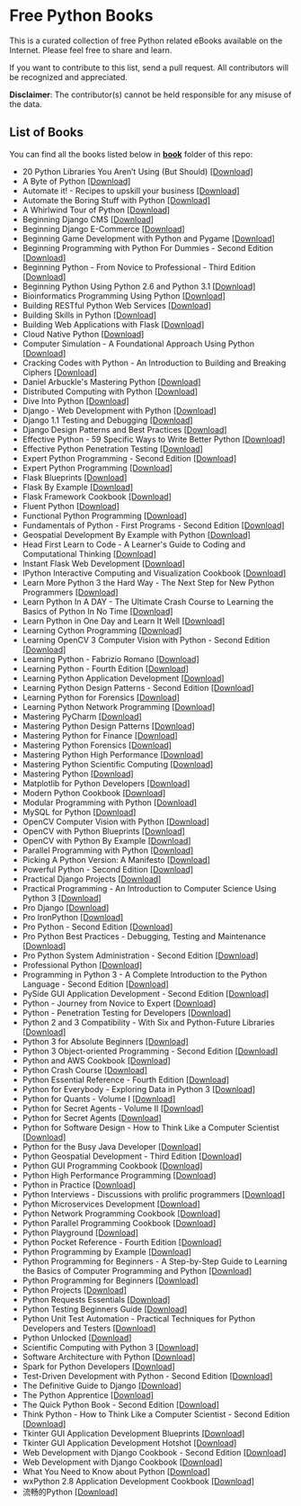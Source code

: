 # Free Python Books

This is a curated collection of free Python related eBooks available on the Internet. Please feel free to share and learn.

If you want to contribute to this list, send a pull request. All contributors will be recognized and appreciated.

**Disclaimer**: The contributor(s) cannot be held responsible for any misuse of the data.

## List of Books

You can find all the books listed below in [**book**](/book) folder of this repo:

* 20 Python Libraries You Aren’t Using (But Should) [[Download]](/book/20-python-libraries-you-arent-using-but-should.epub)
* A Byte of Python [[Download]](/book/A%20Byte%20of%20Python.pdf)
* Automate it! - Recipes to upskill your business [[Download]](/book/Automate%20it%21%20-%20Recipes%20to%20upskill%20your%20business.pdf)
* Automate the Boring Stuff with Python [[Download]](/book/Automate%20the%20Boring%20Stuff%20with%20Python.epub)
* A Whirlwind Tour of Python [[Download]](/book/a-whirlwind-tour-of-python.epub)
* Beginning Django CMS [[Download]](/book/Beginning%20Django%20CMS.pdf)
* Beginning Django E-Commerce [[Download]](/book/Beginning%20Django%20E-Commerce.pdf)
* Beginning Game Development with Python and Pygame [[Download]](/book/Beginning%20Game%20Development%20with%20Python%20and%20Pygame.pdf)
* Beginning Programming with Python For Dummies - Second Edition [[Download]](/book/Beginning%20Programming%20with%20Python%20For%20Dummies%20-%20Second%20Edition.epub)
* Beginning Python - From Novice to Professional - Third Edition [[Download]](/book/Beginning%20Python%20-%20From%20Novice%20to%20Professional%20-%20Third%20Edition.pdf)
* Beginning Python Using Python 2.6 and Python 3.1 [[Download]](/book/Beginning%20Python%20Using%20Python%202.6%20and%20Python%203.1.pdf)
* Bioinformatics Programming Using Python [[Download]](/book/Bioinformatics%20Programming%20Using%20Python.pdf)
* Building RESTful Python Web Services [[Download]](/book/Building%20RESTful%20Python%20Web%20Services.pdf)
* Building Skills in Python [[Download]](/book/Building%20Skills%20in%20Python.pdf)
* Building Web Applications with Flask [[Download]](/book/Building%20Web%20Applications%20with%20Flask.pdf)
* Cloud Native Python [[Download]](/book/Cloud%20Native%20Python.azw3)
* Computer Simulation - A Foundational Approach Using Python [[Download]](/book/Computer%20Simulation%20-%20A%20Foundational%20Approach%20Using%20Python.pdf)
* Cracking Codes with Python - An Introduction to Building and Breaking Ciphers [[Download]](/book/Cracking%20Codes%20with%20Python%20-%20An%20Introduction%20to%20Building%20and%20Breaking%20Ciphers.epub)
* Daniel Arbuckle's Mastering Python [[Download]](/book/Daniel%20Arbuckle%27s%20Mastering%20Python.epub)
* Distributed Computing with Python [[Download]](/book/Distributed%20Computing%20with%20Python.pdf)
* Dive Into Python [[Download]](/book/Dive%20Into%20Python.pdf)
* Django - Web Development with Python [[Download]](/book/Django%20-%20Web%20Development%20with%20Python.pdf)
* Django 1.1 Testing and Debugging [[Download]](/book/Django%201.1%20Testing%20and%20Debugging.pdf)
* Django Design Patterns and Best Practices [[Download]](/book/Django%20Design%20Patterns%20and%20Best%20Practices.pdf)
* Effective Python - 59 Specific Ways to Write Better Python [[Download]](/book/Effective%20Python%20-%2059%20Specific%20Ways%20to%20Write%20Better%20Python.epub)
* Effective Python Penetration Testing [[Download]](/book/Effective%20Python%20Penetration%20Testing.pdf)
* Expert Python Programming - Second Edition [[Download]](/book/Expert%20Python%20Programming%20-%20Second%20Edition.pdf)
* Expert Python Programming [[Download]](/book/Expert%20Python%20Programming.pdf)
* Flask Blueprints [[Download]](/book/Flask%20Blueprints.pdf)
* Flask By Example [[Download]](/book/Flask%20By%20Example.pdf)
* Flask Framework Cookbook [[Download]](/book/Flask%20Framework%20Cookbook.pdf)
* Fluent Python [[Download]](/book/Fluent%20Python.pdf)
* Functional Python Programming [[Download]](/book/Functional%20Python%20Programming.pdf)
* Fundamentals of Python - First Programs - Second Edition [[Download]](/book/Fundamentals%20of%20Python%20-%20First%20Programs%20-%20Second%20Edition.pdf)
* Geospatial Development By Example with Python [[Download]](/book/Geospatial%20Development%20By%20Example%20with%20Python.pdf)
* Head First Learn to Code - A Learner's Guide to Coding and Computational Thinking [[Download]](/book/Head%20First%20Learn%20to%20Code%20-%20A%20Learner%27s%20Guide%20to%20Coding%20and%20Computational%20Thinking.pdf)
* Instant Flask Web Development [[Download]](/book/Instant%20Flask%20Web%20Development.pdf)
* IPython Interactive Computing and Visualization Cookbook [[Download]](/book/IPython%20Interactive%20Computing%20and%20Visualization%20Cookbook.pdf)
* Learn More Python 3 the Hard Way - The Next Step for New Python Programmers [[Download]](/book/Learn%20More%20Python%203%20the%20Hard%20Way%20-%20The%20Next%20Step%20for%20New%20Python%20Programmers.pdf)
* Learn Python In A DAY - The Ultimate Crash Course to Learning the Basics of Python In No Time [[Download]](/book/Learn%20Python%20In%20A%20DAY%20-%20The%20Ultimate%20Crash%20Course%20to%20Learning%20the%20Basics%20of%20Python%20In%20No%20Time.epub)
* Learn Python in One Day and Learn It Well [[Download]](/book/Learn%20Python%20in%20One%20Day%20and%20Learn%20It%20Well%20Python%20for%20Beginners%20with%20Hands-on%20Project.%20The%20only%20book%20you%20need%20to%20start%20coding%20in%20Python%20immediately%20%28%20PDFDrive.com%20%29.pdf)
* Learning Cython Programming [[Download]](/book/Learning%20Cython%20Programming.pdf)
* Learning OpenCV 3 Computer Vision with Python - Second Edition [[Download]](/book/Learning%20OpenCV%203%20Computer%20Vision%20with%20Python%20-%20Second%20Edition.pdf)
* Learning Python - Fabrizio Romano [[Download]](/book/Learning%20Python%20-%20Fabrizio%20Romano.pdf)
* Learning Python - Fourth Edition [[Download]](/book/Learning%20Python%20-%20Fourth%20Edition.pdf)
* Learning Python Application Development [[Download]](/book/Learning%20Python%20Application%20Development.pdf)
* Learning Python Design Patterns - Second Edition [[Download]](/book/Learning%20Python%20Design%20Patterns%20-%20Second%20Edition.pdf)
* Learning Python for Forensics [[Download]](/book/Learning%20Python%20for%20Forensics.pdf)
* Learning Python Network Programming [[Download]](/book/Learning%20Python%20Network%20Programming.pdf)
* Mastering PyCharm [[Download]](/book/Mastering%20PyCharm.pdf)
* Mastering Python Design Patterns [[Download]](/book/Mastering%20Python%20Design%20Patterns.pdf)
* Mastering Python for Finance [[Download]](/book/Mastering%20Python%20for%20Finance.pdf)
* Mastering Python Forensics [[Download]](/book/Mastering%20Python%20Forensics.pdf)
* Mastering Python High Performance [[Download]](/book/Mastering%20Python%20High%20Performance.pdf)
* Mastering Python Scientific Computing [[Download]](/book/Mastering%20Python%20Scientific%20Computing.pdf)
* Mastering Python [[Download]](/book/Mastering%20Python.pdf)
* Matplotlib for Python Developers [[Download]](/book/Matplotlib%20for%20Python%20Developers.pdf)
* Modern Python Cookbook [[Download]](/book/Modern%20Python%20Cookbook.pdf)
* Modular Programming with Python [[Download]](/book/Modular%20Programming%20with%20Python.pdf)
* MySQL for Python [[Download]](/book/MySQL%20for%20Python.pdf)
* OpenCV Computer Vision with Python [[Download]](/book/OpenCV%20Computer%20Vision%20with%20Python.pdf)
* OpenCV with Python Blueprints [[Download]](/book/OpenCV%20with%20Python%20Blueprints.pdf)
* OpenCV with Python By Example [[Download]](/book/OpenCV%20with%20Python%20By%20Example.pdf)
* Parallel Programming with Python [[Download]](/book/Parallel%20Programming%20with%20Python.pdf)
* Picking A Python Version: A Manifesto [[Download]](/book/from-future-import-python.epub)
* Powerful Python - Second Edition [[Download]](/book/Powerful%20Python%20-%20Second%20Edition.epub)
* Practical Django Projects [[Download]](/book/Practical%20Django%20Projects.pdf)
* Practical Programming - An Introduction to Computer Science Using Python 3 [[Download]](/book/Practical%20Programming%20-%20An%20Introduction%20to%20Computer%20Science%20Using%20Python%203.pdf)
* Pro Django [[Download]](/book/Pro%20Django.pdf)
* Pro IronPython [[Download]](/book/Pro%20IronPython.pdf)
* Pro Python - Second Edition [[Download]](/book/Pro%20Python%20-%20Second%20Edition.pdf)
* Pro Python Best Practices - Debugging, Testing and Maintenance [[Download]](/book/Pro%20Python%20Best%20Practices%20-%20Debugging%2C%20Testing%20and%20Maintenance.pdf)
* Pro Python System Administration - Second Edition [[Download]](/book/Pro%20Python%20System%20Administration%20-%20Second%20Edition.pdf)
* Professional Python [[Download]](/book/Professional%20Python.epub)
* Programming in Python 3 - A Complete Introduction to the Python Language - Second Edition [[Download]](/book/Programming%20in%20Python%203%20-%20A%20Complete%20Introduction%20to%20the%20Python%20Language%20-%20Second%20Edition.pdf)
* PySide GUI Application Development - Second Edition [[Download]](/book/PySide%20GUI%20Application%20Development%20-%20Second%20Edition.pdf)
* Python - Journey from Novice to Expert [[Download]](/book/Python%20-%20Journey%20from%20Novice%20to%20Expert.pdf)
* Python - Penetration Testing for Developers [[Download]](/book/Python%20-%20Penetration%20Testing%20for%20Developers.pdf)
* Python 2 and 3 Compatibility - With Six and Python-Future Libraries [[Download]](/book/Python%202%20and%203%20Compatibility%20-%20With%20Six%20and%20Python-Future%20Libraries.pdf)
* Python 3 for Absolute Beginners [[Download]](/book/Python%203%20for%20Absolute%20Beginners.pdf)
* Python 3 Object-oriented Programming - Second Edition [[Download]](/book/Python%203%20Object-oriented%20Programming%20-%20Second%20Edition.pdf)
* Python and AWS Cookbook [[Download]](/book/Python%20and%20AWS%20Cookbook.pdf)
* Python Crash Course [[Download]](/book/Python%20Crash%20Course.epub)
* Python Essential Reference - Fourth Edition [[Download]](/book/Python%20Essential%20Reference%20-%20Fourth%20Edition.pdf)
* Python for Everybody - Exploring Data in Python 3 [[Download]](/book/Python%20for%20Everybody%20-%20Exploring%20Data%20in%20Python%203.pdf)
* Python for Quants - Volume I [[Download]](/book/Python%20for%20Quants%20-%20Volume%20I.pdf)
* Python for Secret Agents - Volume II [[Download]](/book/Python%20for%20Secret%20Agents%20-%20Volume%20II.pdf)
* Python for Secret Agents [[Download]](/book/Python%20for%20Secret%20Agents.pdf)
* Python for Software Design - How to Think Like a Computer Scientist [[Download]](/book/Python%20for%20Software%20Design%20-%20How%20to%20Think%20Like%20a%20Computer%20Scientist.pdf)
* Python for the Busy Java Developer [[Download]](/book/Python%20for%20the%20Busy%20Java%20Developer.pdf)
* Python Geospatial Development - Third Edition [[Download]](/book/Python%20Geospatial%20Development%20-%20Third%20Edition.pdf)
* Python GUI Programming Cookbook [[Download]](/book/Python%20GUI%20Programming%20Cookbook.pdf)
* Python High Performance Programming [[Download]](/book/Python%20High%20Performance%20Programming.pdf)
* Python in Practice [[Download]](/book/Python%20in%20Practice.pdf)
* Python Interviews - Discussions with prolific programmers [[Download]](/book/Python%20Interviews%20-%20Discussions%20with%20prolific%20programmers.epub)
* Python Microservices Development [[Download]](/book/Python%20Microservices%20Development.epub)
* Python Network Programming Cookbook [[Download]](/book/Python%20Network%20Programming%20Cookbook.pdf)
* Python Parallel Programming Cookbook [[Download]](/book/Python%20Parallel%20Programming%20Cookbook.pdf)
* Python Playground [[Download]](/book/Python%20Playground.epub)
* Python Pocket Reference - Fourth Edition [[Download]](/book/Python%20Pocket%20Reference%20-%20Fourth%20Edition.pdf)
* Python Programming by Example [[Download]](/book/Python%20Programming%20by%20Example.epub)
* Python Programming for Beginners - A Step-by-Step Guide to Learning the Basics of Computer Programming and Python [[Download]](/book/Python%20Programming%20for%20Beginners%20-%20A%20Step-by-Step%20Guide%20to%20Learning%20the%20Basics%20of%20Computer%20Programming%20and%20Python.epub)
* Python Programming for Beginners [[Download]](/book/Python%20Programming%20for%20Beginners.epub)
* Python Projects [[Download]](/book/Python%20Projects.pdf)
* Python Requests Essentials [[Download]](/book/Python%20Requests%20Essentials.pdf)
* Python Testing Beginners Guide [[Download]](/book/Python%20Testing%20Beginners%20Guide.pdf)
* Python Unit Test Automation - Practical Techniques for Python Developers and Testers [[Download]](/book/Python%20Unit%20Test%20Automation%20-%20Practical%20Techniques%20for%20Python%20Developers%20and%20Testers.pdf)
* Python Unlocked [[Download]](/book/Python%20Unlocked.pdf)
* Scientific Computing with Python 3 [[Download]](/book/Scientific%20Computing%20with%20Python%203.pdf)
* Software Architecture with Python [[Download]](/book/Software%20Architecture%20with%20Python.pdf)
* Spark for Python Developers [[Download]](/book/Spark%20for%20Python%20Developers.pdf)
* Test-Driven Development with Python - Second Edition [[Download]](/book/Test-Driven%20Development%20with%20Python%20-%20Second%20Edition.pdf)
* The Definitive Guide to Django [[Download]](/book/The%20Definitive%20Guide%20to%20Django.pdf)
* The Python Apprentice [[Download]](/book/The%20Python%20Apprentice.epub)
* The Quick Python Book - Second Edition [[Download]](/book/The%20Quick%20Python%20Book%20-%20Second%20Edition.pdf)
* Think Python - How to Think Like a Computer Scientist - Second Edition [[Download]](/book/Think%20Python%20-%20How%20to%20Think%20Like%20a%20Computer%20Scientist%20-%20Second%20Edition.pdf)
* Tkinter GUI Application Development Blueprints [[Download]](/book/Tkinter%20GUI%20Application%20Development%20Blueprints.pdf)
* Tkinter GUI Application Development Hotshot [[Download]](/book/Tkinter%20GUI%20Application%20Development%20Hotshot.pdf)
* Web Development with Django Cookbook - Second Edition [[Download]](/book/Web%20Development%20with%20Django%20Cookbook%20-%20Second%20Edition.pdf)
* Web Development with Django Cookbook [[Download]](/book/Web%20Development%20with%20Django%20Cookbook.pdf)
* What You Need to Know about Python [[Download]](/book/What%20You%20Need%20to%20Know%20about%20Python.pdf)
* wxPython 2.8 Application Development Cookbook [[Download]](/book/wxPython%202.8%20Application%20Development%20Cookbook.pdf)
* 流畅的Python [[Download]](/book/%E6%B5%81%E7%95%85%E7%9A%84Python.epub)

